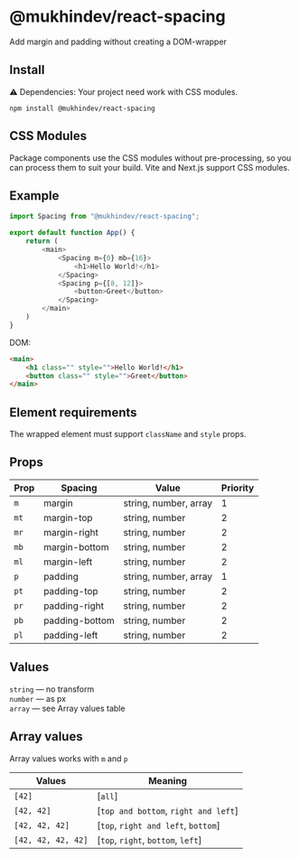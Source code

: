 # @mukhindev/react-spacing

Add margin and padding without creating a DOM-wrapper

## Install

⚠️ Dependencies: Your project need work with CSS modules.

```
npm install @mukhindev/react-spacing
```

## CSS Modules

Package components use the CSS modules without pre-processing, so you can process them to suit your build. Vite and Next.js support CSS modules.

## Example

```JavaScript
import Spacing from "@mukhindev/react-spacing";

export default function App() {
    return (
        <main>
            <Spacing m={0} mb={16}>
                <h1>Hello World!</h1>
            </Spacing>
            <Spacing p={[8, 12]}>
                <button>Greet</button>
            </Spacing>
        </main>
    )
}
```

DOM:

```html
<main>
    <h1 class="" style="">Hello World!</h1>
    <button class="" style="">Greet</button>
</main>
```

## Element requirements

The wrapped element must support `className` and `style` props.

## Props

| Prop | Spacing         | Value                  | Priority |
|------|-----------------|------------------------|----------|
| `m`  | margin          | string, number, array  | 1        |
| `mt` | margin-top      | string, number         | 2        |
| `mr` | margin-right    | string, number         | 2        |
| `mb` | margin-bottom   | string, number         | 2        |
| `ml` | margin-left     | string, number         | 2        |
| `p`  | padding         | string, number, array  | 1        |
| `pt` | padding-top     | string, number         | 2        |
| `pr` | padding-right   | string, number         | 2        |
| `pb` | padding-bottom  | string, number         | 2        |
| `pl` | padding-left    | string, number         | 2        |

## Values

`string` — no transform  
`number` — as px  
`array` — see Array values table


## Array values

Array values works with `m` and `p`

| Values             | Meaning                              |
|--------------------|--------------------------------------|
| `[42]`             | [`all`]                              |
| `[42, 42]`         | [`top and bottom`, `right and left`] |
| `[42, 42, 42]`     | [`top`, `right and left`, `bottom`]  |
| `[42, 42, 42, 42]` | [`top`, `right`, `bottom`, `left`]   |
